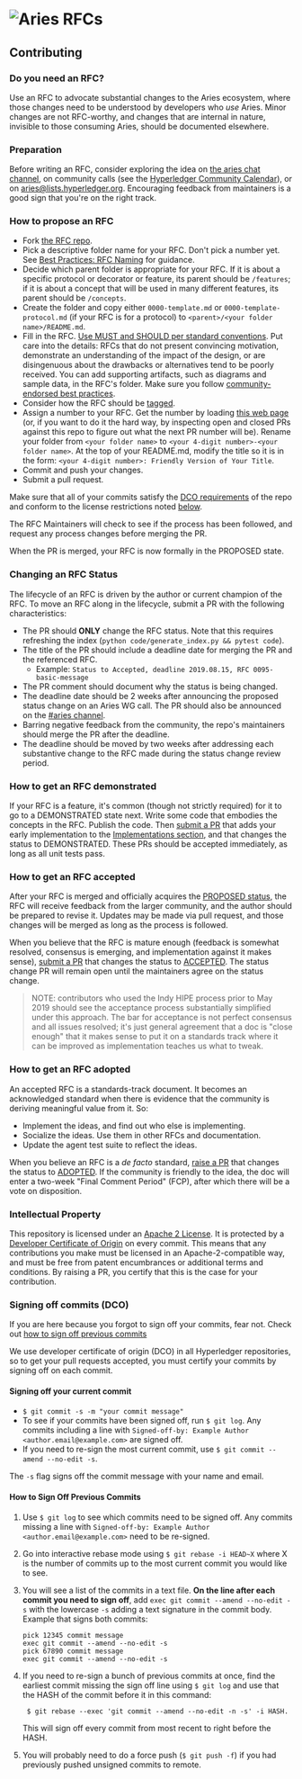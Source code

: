 # ![Aries RFCs](collateral/aries-rfcs-logo.png)

## Contributing

### Do you need an RFC?

Use an RFC to advocate substantial changes to the Aries ecosystem, where
those changes need to be understood by developers who *use* Aries. Minor
changes are not RFC-worthy, and changes that are internal in nature,
invisible to those consuming Aries, should be documented elsewhere.

### Preparation

Before writing an RFC, consider exploring the idea on
[the aries chat channel](https://chat.hyperledger.org), on community calls
(see the [Hyperledger Community Calendar](
https://wiki.hyperledger.org/community/calendar-public-meetings)),
or on [aries@lists.hyperledger.org](
mailto:aries@lists.hyperledger.org). Encouraging feedback from maintainers
is a good sign that you're on the right track.

### How to propose an RFC

  - Fork [the RFC repo](https://github.com/hyperledger/aries-RFC).
  - Pick a descriptive folder name for your RFC. Don't pick a number yet.
    See [Best Practices: RFC Naming](concepts/0074-didcomm-best-practices/README.md#rfc-naming)
    for guidance.
  - Decide which parent folder is appropriate for your RFC.
    If it is about a specific protocol or decorator or feature, its parent
    should be `/features`; if it is about a concept that will be used in many
    different features, its parent should be `/concepts`.
  - Create the folder and copy either `0000-template.md` or `0000-template-protocol.md` (if your RFC is for a protocol) to `<parent>/<your folder name>/README.md`.
  - Fill in the RFC. [Use MUST and SHOULD per standard conventions](https://tools.ietf.org/html/rfc2119). Put care into the details: RFCs that do not present
    convincing motivation, demonstrate an understanding of the impact of the
    design, or are disingenuous about the drawbacks or alternatives tend to be
    poorly received. You can add supporting artifacts, such as diagrams and sample
    data, in the RFC's folder. Make sure you follow [community-endorsed best
    practices](concepts/0074-didcomm-best-practices/README.md).
  - Consider how the RFC should be [tagged](/tags.md).
  - Assign a number to your RFC. Get the number by loading <a target="rfcnum"
    href="https://dhh1128.github.io/next-aries-rfc-num/">this web page</a> (or,
    if you want to do it the hard way, by inspecting open and closed PRs against
    this repo to figure out what the next PR number will be). Rename your folder from
    `<your folder name>` to `<your 4-digit number>-<your folder name>`. At the
    top of your README.md, modify the title so it is in the form: `<your 4-digit
    number>: Friendly Version of Your Title`.
  - Commit and push your changes.
  - Submit a pull request.

Make sure that all of your commits satisfy the [DCO requirements](
https://github.com/probot/dco#how-it-works) of the repo and conform
to the license restrictions noted [below](#intellectual-property).

The RFC Maintainers will check to see if the process has been followed, and request
any process changes before merging the PR.

When the PR is merged, your RFC is now formally in the PROPOSED state.

### Changing an RFC Status

The lifecycle of an RFC is driven by the author or current champion of the RFC. To move an RFC along
in the lifecycle, submit a PR with the following characteristics:

- The PR should __ONLY__ change the RFC status. Note that this requires refreshing the index (`python code/generate_index.py && pytest code`).
- The title of the PR should include a deadline date for merging the PR and the referenced RFC.
  - Example: `Status to Accepted, deadline 2019.08.15, RFC 0095-basic-message`
- The PR comment should document why the status is being changed.
- The deadline date should be 2 weeks after announcing the proposed status change on an Aries WG call. The PR should also be announced on the [#aries  channel](https://chat.hyperledger.org).
- Barring negative feedback from the community, the repo's maintainers should merge the PR after the deadline.
- The deadline should be moved by two weeks after addressing each substantive change to the RFC made during the status change review period.


### How to get an RFC demonstrated

If your RFC is a feature, it's common (though not strictly required) for
it to go to a DEMONSTRATED state next. Write some code that embodies the
concepts in the RFC. Publish the code. Then [submit a PR](#changing-an-rfc-status) that adds your
early implementation to the [Implementations section](/0000-template.md#implementations),
and that changes the status to DEMONSTRATED. These PRs should be accepted
immediately, as long as all unit tests pass.

### How to get an RFC accepted

After your RFC is merged and officially acquires the [PROPOSED status](
README.md#status--proposed), the RFC will receive feedback from the larger community,
and the author should be prepared to revise it. Updates may be made via pull request,
and those changes will be merged as long as the process is followed.

When you believe that the RFC is mature enough (feedback is somewhat resolved,
consensus is emerging, and implementation against it makes sense), [submit a PR](#changing-an-rfc-status) that
changes the status to [ACCEPTED](README.md#status--accepted). The status change PR
will remain open until the maintainers agree on the status change.

>NOTE: contributors who used the Indy HIPE process prior to May 2019 should
see the acceptance process substantially simplified under this approach.
The bar for acceptance is not perfect consensus and all issues resolved;
it's just general agreement that a doc is "close enough" that it makes
sense to put it on a standards track where it can be improved as
implementation teaches us what to tweak.

### How to get an RFC adopted

An accepted RFC is a standards-track document. It becomes an acknowledged
standard when there is evidence that the community is deriving meaningful
value from it. So:

- Implement the ideas, and find out who else is implementing.
- Socialize the ideas. Use them in other RFCs and documentation.
- Update the agent test suite to reflect the ideas.

When you believe an RFC is a _de facto_ standard, [raise a PR](#changing-an-rfc-status) that changes the
status to [ADOPTED](README.md#status--adopted).  If the community is friendly
to the idea, the doc will enter a two-week "Final Comment Period" (FCP), after
which there will be a vote on disposition.

### Intellectual Property

This repository is licensed under an [Apache 2 License](LICENSE). It is protected
by a [Developer Certificate of Origin](https://developercertificate.org/) on every commit.
This means that any contributions you make must be licensed in an Apache-2-compatible
way, and must be free from patent encumbrances or additional terms and conditions. By
raising a PR, you certify that this is the case for your contribution.

### Signing off commits (DCO)

If you are here because you forgot to sign off your commits, fear not. Check out [how to sign off previous commits](#how-to-sign-off-previous-commits)

We use developer certificate of origin (DCO) in all Hyperledger repositories, so to get your pull requests accepted, you must certify your commits by signing off on each commit.

#### Signing off your current commit
  - `$ git commit -s -m "your commit message"`
  - To see if your commits have been signed off, run `$ git log`. Any commits including a line with `Signed-off-by: Example Author <author.email@example.com>` are signed off.
  - If you need to re-sign the most current commit, use `$ git commit --amend --no-edit -s`.

The `-s` flag signs off the commit message with your name and email.

#### How to Sign Off Previous Commits

1. Use `$ git log` to see which commits need to be signed off. Any commits missing a line with `Signed-off-by: Example Author <author.email@example.com>` need to be re-signed.
2. Go into interactive rebase mode using `$ git rebase -i HEAD~X` where X is the number of commits up to the most current commit you would like to see.
3. You will see a list of the commits in a text file. **On the line after each commit you need to sign off**, add `exec git commit --amend --no-edit -s` with the lowercase `-s` adding a text signature in the commit body. Example that signs both commits:

   ```
   pick 12345 commit message
   exec git commit --amend --no-edit -s
   pick 67890 commit message
   exec git commit --amend --no-edit -s
   ```

4. If you need to re-sign a bunch of previous commits at once, find the earliest commit missing the sign off line using `$ git log` and use that the HASH of the commit before it in this command:
   ```
	$ git rebase --exec 'git commit --amend --no-edit -n -s' -i HASH.
   ```
   This will sign off every commit from most recent to right before the HASH.

5. You will probably need to do a force push (`$ git push -f`) if you had previously pushed unsigned commits to remote.

